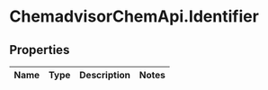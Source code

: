 # ChemadvisorChemApi.Identifier

## Properties
Name | Type | Description | Notes
------------ | ------------- | ------------- | -------------


